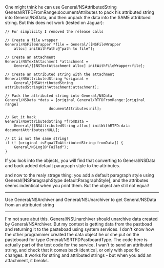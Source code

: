 One might think he can use General/NSAttributedString General/RTFDFromRange:documentAttributes to pack his attributed string into General/NSData, and then unpack the data into the SAME attribtued string. But this does not work (tested on Jaguar):

    

    // For simplicity I removed the release calls

    // Create a file wrapper
    General/NSFileWrapper *file = General/[[NSFileWrapper
        alloc] initWithPath:@"path to file"];
    
    // Create an attachment
    General/NSTextAttachment *attachment =
        General/[[NSTextAttachment alloc] initWithFileWrapper:file];

    // Create an attributed string with the attachment
    General/NSAttributedString *original =
        General/[NSAttributedString attributedStringWithAttachment:attachment];
    
    // Pack the attributed string into General/NSData
    General/NSData *data = [original General/RTFDFromRange:[original range]
                        documentAttributes:nil];

    // Get it back
    General/NSAttributedString *fromData =
        General/[[NSAttributedString alloc] initWithRTFD:data documentAttributes:NULL];

    // It is not the same string!
    if (! [original isEqualToAttributedString:fromData]) {
        General/NSLog(@"Failed");
    }




If you look into the objects, you will find that converting to General/NSData and back added default paragraph style to the attributes.

and now to the realy strage thing: you add a default paragraph style using General/[NSParagraphStype defaultParagraphStyle], and the attributes seems indentical when you print them. But the object are still not equal!

----

Use General/NSArchiver and General/NSUnarchiver to get General/NSData from an attributed string

----

I'm not sure abut this. General/NSUnarchiver should unarchive data created by General/NSArchiver. But my context is getting data from the pastboad and returning it to the pasteboad using system services. I don't know how the other programmer created the data object he or she put on the pasteboard for type General/NSRTFDPastboardType. The code here is actually part of the test code for the service. I wan't to send an attributed string, and check that it comes back identical, or only with specific changes. It works for string and attributed strings - but when you add an attachment, it breaks.